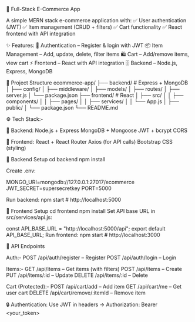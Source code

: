 🛒 Full-Stack E-Commerce App

A simple MERN stack e-commerce application with:
✅ User authentication (JWT)
✅ Item management (CRUD + filters)
✅ Cart functionality
✅ React frontend with API integration

✨ Features:
🔑 Authentication – Register & login with JWT
📦 Item Management – Add, update, delete, filter items
🛍️ Cart – Add/remove items, view cart
⚡ Frontend – React with API integration
🗄️ Backend – Node.js, Express, MongoDB

📂 Project Structure
ecommerce-app/
├── backend/                # Express + MongoDB
│   ├── config/
│   ├── middleware/
│   ├── models/
│   ├── routes/
│   ├── server.js
│   └── package.json
├── frontend/               # React
│   ├── src/
│   │   ├── components/
│   │   ├── pages/
│   │   ├── services/
│   │   └── App.js
│   ├── public/
│   └── package.json
└── README.md

⚙️ Tech Stack:-

🔧 Backend:
Node.js + Express
MongoDB + Mongoose
JWT + bcrypt
CORS

🎨 Frontend:
React + React Router
Axios (for API calls)
Bootstrap
CSS (styling)

🔧 Backend Setup
cd backend
npm install

Create .env:

MONGO_URI=mongodb://127.0.0.1:27017/ecommerce
JWT_SECRET=supersecretkey
PORT=5000

Run backend:  npm start   # http://localhost:5000

🎨 Frontend Setup
cd frontend
npm install
Set API base URL in src/services/api.js:

const API_BASE_URL = "http://localhost:5000/api";
export default API_BASE_URL;
Run frontend:  npm start   # http://localhost:3000

📡 API Endpoints

Auth:-
POST /api/auth/register – Register
POST /api/auth/login – Login

Items:-
GET /api/items – Get items (with filters)
POST /api/items – Create
PUT /api/items/:id – Update
DELETE /api/items/:id – Delete

Cart (Protected):-
POST /api/cart/add – Add item
GET /api/cart/me – Get user cart
DELETE /api/cart/remove/:itemId – Remove item

🔒 Authentication:
Use JWT in headers -> Authorization: Bearer <your_token>
